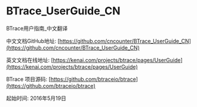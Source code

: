 # BTrace_UserGuide_CN
BTrace用户指南_中文翻译

中文文档GitHub地址: [https://github.com/cncounter/BTrace_UserGuide_CN](https://github.com/cncounter/BTrace_UserGuide_CN)

英文文档在线地址: [https://kenai.com/projects/btrace/pages/UserGuide](https://kenai.com/projects/btrace/pages/UserGuide)

BTrace 项目源码: [https://github.com/btraceio/btrace](https://github.com/btraceio/btrace)

起始时间: 2016年5月19日
